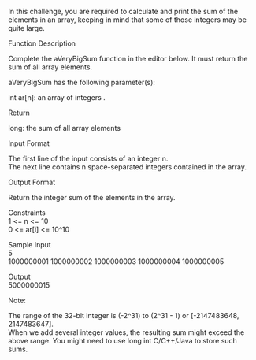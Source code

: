 In this challenge, you are required to calculate and print the sum of the elements in an array, keeping in mind that some of those integers may be quite large.

Function Description

Complete the aVeryBigSum function in the editor below. It must return the sum of all array elements.

aVeryBigSum has the following parameter(s):

int ar[n]: an array of integers .

Return

long: the sum of all array elements

Input Format

The first line of the input consists of an integer n.<br>
The next line contains n space-separated integers contained in the array.

Output Format

Return the integer sum of the elements in the array.

Constraints<br>
1 <= n <= 10<br>
0 <= ar[i] <= 10^10

Sample Input<br>
5<br>
1000000001 1000000002 1000000003 1000000004 1000000005

Output<br>
5000000015

Note:

The range of the 32-bit integer is (-2^31) to (2^31 - 1) or [-2147483648, 2147483647].<br>
When we add several integer values, the resulting sum might exceed the above range. You might need to use long int C/C++/Java to store such sums.